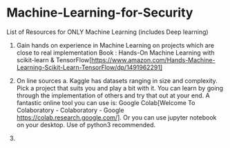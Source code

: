 # Machine-Learning-for-Security

List of Resources for ONLY Machine Learning (includes Deep learning)

1. Gain hands on experience in Machine Learning on projects which are close to real implementation
   Book : Hands-On Machine Learning with scikit-learn & TensorFlow[https://www.amazon.com/Hands-Machine-Learning-Scikit-Learn-TensorFlow/dp/1491962291]
2. On line sources
  a. Kaggle has datasets ranging in size and complexity. Pick a project that suits you and play a bit with it. You can learn by going through the implementation of others and try that out at your end. A fantastic online tool you can use is: Google Colab[Welcome To Colaboratory - Colaboratory - Google
https://colab.research.google.com/]. Or you can use jupyter notebook on your desktop. Use  of python3 recommended.

3. 
